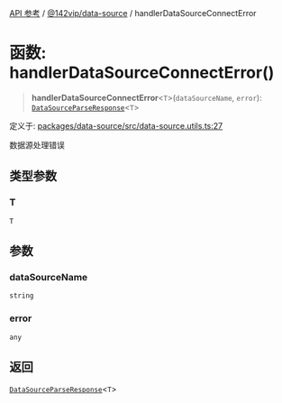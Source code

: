 [API 参考](../../../index.md) / [@142vip/data-source](../index.md) / handlerDataSourceConnectError

# 函数: handlerDataSourceConnectError()

> **handlerDataSourceConnectError**\<`T`\>(`dataSourceName`, `error`): [`DataSourceParseResponse`](../interfaces/DataSourceParseResponse.md)\<`T`\>

定义于: [packages/data-source/src/data-source.utils.ts:27](https://github.com/142vip/core-x/blob/7cfc2fa6b24172631d6526590fc6ea4be89357c6/packages/data-source/src/data-source.utils.ts#L27)

数据源处理错误

## 类型参数

### T

`T`

## 参数

### dataSourceName

`string`

### error

`any`

## 返回

[`DataSourceParseResponse`](../interfaces/DataSourceParseResponse.md)\<`T`\>
